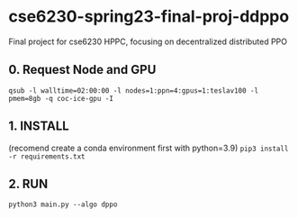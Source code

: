 # cse6230-spring23-final-proj-ddppo
Final project for cse6230 HPPC, focusing on decentralized distributed PPO


## 0. Request Node and GPU
`qsub -l walltime=02:00:00 -l nodes=1:ppn=4:gpus=1:teslav100 -l pmem=8gb -q coc-ice-gpu -I`
## 1. INSTALL
(recomend create a conda environment first with python=3.9)
`pip3 install -r requirements.txt`

## 2. RUN

`python3 main.py --algo dppo`

